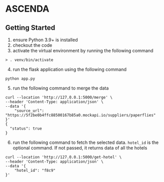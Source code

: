 # ASCENDA
 
## Getting Started

1. ensure Python 3.9+ is installed
2. checkout the code
3. activate the virtual environment by running the following command
```commandline
> . venv/bin/activate
```
4. run the flask application using the following command
```
python app.py
```
5. run the following command to merge the data
```commandline
curl --location 'http://127.0.0.1:5000/merge' \
--header 'Content-Type: application/json' \
--data '{
    "source_url": "https://5f2be0b4ffc88500167b85a0.mockapi.io/suppliers/paperflies"
}'
{
  "status": true
}
```
6. run the following command to fetch the selected data. `hotel_id` is the optional command. If not passed, it returns data of all the hotels
```commandline
curl --location 'http://127.0.0.1:5000/get-hotel' \
--header 'Content-Type: application/json' \
--data '{
    "hotel_id": "f8c9"
}'
```